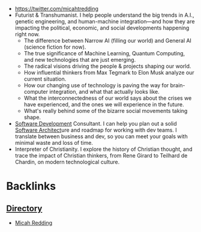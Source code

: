 - https://twitter.com/micahtredding
- Futurist & Transhumanist. I help people understand the big trends in A.I., genetic engineering, and human-machine integration—and how they are impacting the political, economic, and social developments happening right now.
    - The difference between Narrow AI (filling our world) and General AI (science fiction for now).
    - The true significance of Machine Learning, Quantum Computing, and new technologies that are just emerging.
    - The radical visions driving the people & projects shaping our world.
    - How influential thinkers from Max Tegmark to Elon Musk analyze our current situation.
    - How our changing use of technology is paving the way for brain-computer integration, and what that actually looks like.
    - What the interconnectedness of our world says about the crises we have experienced, and the ones we will experience in the future.
    - What's really behind some of the bizarre social movements taking shape.
- [Software Development](<Software Development.md>) Consultant. I can help you plan out a solid [Software Architect](<Software Architect.md>)ure and roadmap for working with dev teams. I translate between business and dev, so you can meet your goals with minimal waste and loss of time.
- Interpreter of Christianity. I explore the history of Christian thought, and trace the impact of Christian thinkers, from Rene Girard to Teilhard de Chardin, on modern technological culture.

# Backlinks
## [Directory](<Directory.md>)
- [Micah Redding](<Micah Redding.md>)

